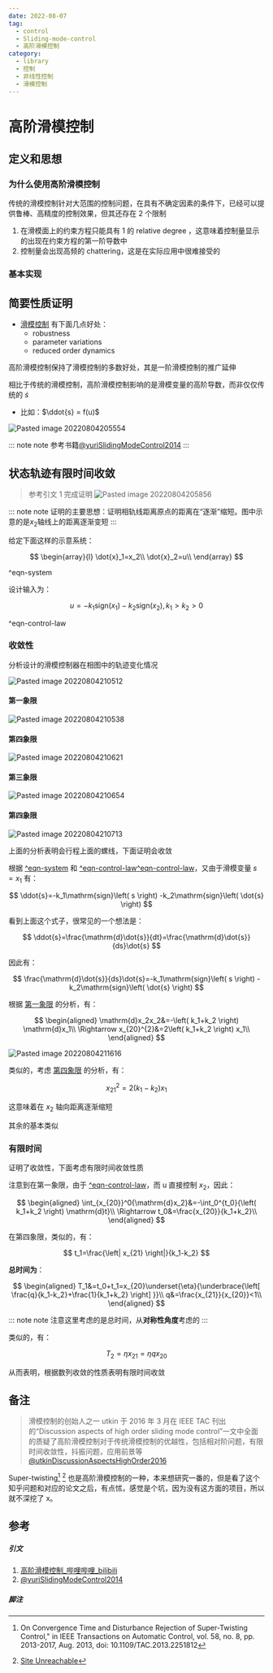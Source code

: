 ```yaml
---
date: 2022-08-07
tag:
  - control
  - Sliding-mode-control
  - 高阶滑模控制
category:
  - library
  - 控制
  - 非线性控制
  - 滑模控制
---
```


# 高阶滑模控制

## 定义和思想

### 为什么使用高阶滑模控制

传统的滑模控制针对大范围的控制问题，在具有不确定因素的条件下，已经可以提供鲁棒、高精度的控制效果，但其还存在 2 个限制

1. 在滑模面上的约束方程只能具有 1 的 relative degree ，这意味着控制量显示的出现在约束方程的第一阶导数中
2. 控制量会出现高频的 chattering，这是在实际应用中很难接受的

### 基本实现




## 简要性质证明

- [滑模控制](./滑模控制.md) 有下面几点好处：
	- robustness
	- parameter variations
	- reduced order dynamics

高阶滑模控制保持了滑模控制的多数好处，其是一阶滑模控制的推广延伸

相比于传统的滑模控制，高阶滑模控制影响的是滑模变量的高阶导数，而非仅仅传统的 $\dot{s}$
- 比如：$\ddot{s} = f(u)$

![Pasted image 20220804205554](./assets/Pasted-image-20220804205554.png)

::: note note
参考书籍[@yuriSlidingModeControl2014](./../../../paper/@yuriSlidingModeControl2014.md)
:::


## 状态轨迹有限时间收敛

> 参考引文 1 完成证明
![Pasted image 20220804205856](./assets/Pasted-image-20220804205856.png)

::: note note
证明的主要思想：证明相轨线距离原点的距离在“逐渐”缩短。图中示意的是$x_2$轴线上的距离逐渐变短
:::


给定下面这样的示意系统：


$$
\begin{array}{l}
	\dot{x}_1=x_2\\
	\dot{x}_2=u\\
\end{array}
$$

^eqn-system

设计输入为：


$$
u=-k_1\mathrm{sign}\left( x_1 \right) -k_2\mathrm{sign}\left( x_2 \right), k_1>k_2>0
$$

^eqn-control-law

### 收敛性

分析设计的滑模控制器在相图中的轨迹变化情况

![Pasted image 20220804210512](./assets/Pasted-image-20220804210512.png)

#### 第一象限

![Pasted image 20220804210538](./assets/Pasted-image-20220804210538.png)

#### 第四象限

![Pasted image 20220804210621](./assets/Pasted-image-20220804210621.png)

#### 第三象限

![Pasted image 20220804210654](./assets/Pasted-image-20220804210654.png)
#### 第四象限

![Pasted image 20220804210713](./assets/Pasted-image-20220804210713.png)

上面的分析表明会行程上面的螺线，下面证明会收敛

根据 [^eqn-system](./#^eqn-system) 和 [^eqn-control-law](./#^eqn-control-law)[^eqn-control-law](./#^eqn-control-law)，又由于滑模变量 $s=x_{1}$ 有：


$$
\ddot{s}=-k_1\mathrm{sign}\left( s \right) -k_2\mathrm{sign}\left( \dot{s} \right) 
$$


看到上面这个式子，很常见的一个想法是：


$$
\ddot{s}=\frac{\mathrm{d}\dot{s}}{dt}=\frac{\mathrm{d}\dot{s}}{ds}\dot{s}
$$


因此有：


$$
\frac{\mathrm{d}\dot{s}}{ds}\dot{s}=-k_1\mathrm{sign}\left( s \right) -k_2\mathrm{sign}\left( \dot{s} \right) 
$$


根据 [第一象限](./#第一象限) 的分析，有：


$$
\begin{aligned}
	\mathrm{d}x_2x_2&=-\left( k_1+k_2 \right) \mathrm{d}x_1\\
	\Rightarrow x_{20}^{2}&=2\left( k_1+k_2 \right) x_1\\
\end{aligned}
$$


![Pasted image 20220804211616](./assets/Pasted-image-20220804211616.png)

类似的，考虑 [第四象限](./#第四象限) 的分析，有：


$$
x_{21}^{2}=2\left( k_1-k_2 \right) x_1
$$


这意味着在 $x_2$ 轴向距离逐渐缩短

其余的基本类似

### 有限时间

证明了收敛性，下面考虑有限时间收敛性质

注意到在第一象限，由于 [^eqn-control-law](./#^eqn-control-law)，而 u 直接控制 $x_2$，因此：


$$
\begin{aligned}
	\int_{x_{20}}^0{\mathrm{d}x_2}&=-\int_0^{t_0}{\left( k_1+k_2 \right) \mathrm{d}t}\\
	\Rightarrow t_0&=\frac{x_{20}}{k_1+k_2}\\
\end{aligned}
$$


在第四象限，类似的，有：


$$
t_1=\frac{\left| x_{21} \right|}{k_1-k_2}
$$


**总时间为**：

$$
\begin{aligned}
	T_1&=t_0+t_1=x_{20}\underset{\eta}{\underbrace{\left[ \frac{q}{k_1-k_2}+\frac{1}{k_1+k_2} \right] }}\\
	q&=\frac{x_{21}}{x_{20}}<1\\
\end{aligned}
$$


::: note note
注意这里考虑的是总时间，从**对称性角度**考虑的
:::


类似的，有：


$$
T_{2}=\eta x_{21}=\eta q x_{20}
$$


从而表明，根据数列收敛的性质表明有限时间收敛


## 备注

> 滑模控制的创始人之一 utkin 于 2016 年 3 月在 IEEE TAC 刊出的“Discussion aspects of high order sliding mode control”一文中全面的质疑了高阶滑模控制对于传统滑模控制的优越性，包括相对阶问题，有限时间收敛性，抖振问题，应用前景等
> [@utkinDiscussionAspectsHighOrder2016](./../../../paper/@utkinDiscussionAspectsHighOrder2016.md)

Super-twisting[^1] [^2] 也是高阶滑模控制的一种，本来想研究一番的，但是看了这个知乎问题和对应的论文之后，有点怵，感觉是个坑，因为没有这方面的项目，所以就不深挖了 x。

## 参考

##### 引文
1. [高阶滑模控制_哔哩哔哩_bilibili](https://www.bilibili.com/video/BV1d7411d7PA/?vd_source=aafb5a8e788c21e9a0e94a277e4a9933)
2. [@yuriSlidingModeControl2014](./../../../paper/@yuriSlidingModeControl2014.md)
##### 脚注

[^1]: On Convergence Time and Disturbance Rejection of Super-Twisting Control," in IEEE Transactions on Automatic Control, vol. 58, no. 8, pp. 2013-2017, Aug. 2013, doi: 10.1109/TAC.2013.2251812
[^2]: [Site Unreachable](https://www.researchgate.net/post/What_are_drawbacks_of_the_Twisting_controller_in_sliding_mode_control)
